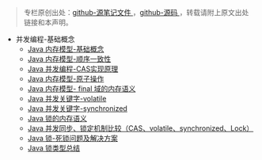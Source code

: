 > 专栏原创出处：[github-源笔记文件 ](https://github.com/GourdErwa/review-notes/tree/master/language/java-concurrency) ，[github-源码 ](https://github.com/GourdErwa/java-advanced/tree/master/java-concurrency)，转载请附上原文出处链接和本声明。

- 并发编程-基础概念
    - [Java 内存模型-基础概念](https://gourderwa.blog.csdn.net/article/details/103408907)
    - [Java 内存模型-顺序一致性](https://gourderwa.blog.csdn.net/article/details/103409054)
    - [Java 并发编程-CAS实现原理](https://gourderwa.blog.csdn.net/article/details/103590975)
    - [Java 内存模型-原子操作](https://gourderwa.blog.csdn.net/article/details/103590976)
    - [Java 内存模型- final 域的内存语义](https://gourderwa.blog.csdn.net/article/details/103438367)
    - [Java 并发关键字-volatile](https://gourderwa.blog.csdn.net/article/details/103590981)
    - [Java 并发关键字-synchronized](https://gourderwa.blog.csdn.net/article/details/103590985)
    - [Java 锁的内存语义](https://gourderwa.blog.csdn.net/article/details/103590987)
    - [Java 并发同步、锁定机制比较（CAS、volatile、synchronized、Lock）](https://gourderwa.blog.csdn.net/article/details/103590989)
    - [Java 锁-死锁问题及解决方案](https://gourderwa.blog.csdn.net/article/details/103590991)
    - [Java 锁类型总结](https://gourderwa.blog.csdn.net/article/details/103590994)             